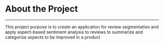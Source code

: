 # About the Project
---
This project purpose is to create an application for review segmentation and apply aspect-based sentiment analysis to reviews to summarize and categorize aspects to be improved in a product
